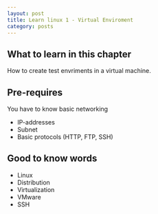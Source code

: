 ```yaml
---
layout: post
title: Learn linux 1 - Virtual Enviroment
category: posts
---
```


## What to learn in this chapter
How to create test envriments in a virtual machine.

## Pre-requires
You have to know basic networking

- IP-addresses
- Subnet
- Basic protocols (HTTP, FTP, SSH)




## Good to know words
- Linux
- Distribution
- Virtualization
- VMware
- SSH
 

